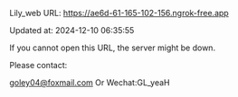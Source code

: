 Lily_web URL: https://ae6d-61-165-102-156.ngrok-free.app

Updated at: 2024-12-10 06:35:55

If you cannot open this URL, the server might be down.

Please contact: 

goley04@foxmail.com Or Wechat:GL_yeaH
